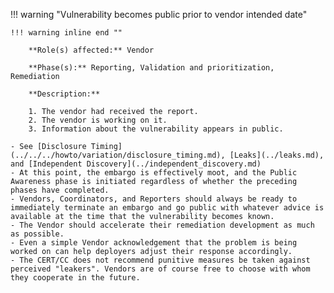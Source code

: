 <a name="11"></a>
!!! warning "Vulnerability becomes public prior to vendor intended date"

    !!! warning inline end ""

        **Role(s) affected:** Vendor

        **Phase(s):** Reporting, Validation and prioritization, Remediation

        **Description:**

        1. The vendor had received the report.
        2. The vendor is working on it.
        3. Information about the vulnerability appears in public.

    - See [Disclosure Timing](../../../howto/variation/disclosure_timing.md), [Leaks](../leaks.md), and [Independent Discovery](../independent_discovery.md)
    - At this point, the embargo is effectively moot, and the Public Awareness phase is initiated regardless of whether the preceding phases have completed.
    - Vendors, Coordinators, and Reporters should always be ready to immediately terminate an embargo and go public with whatever advice is available at the time that the vulnerability becomes known.
    - The Vendor should accelerate their remediation development as much as possible.
    - Even a simple Vendor acknowledgement that the problem is being worked on can help deployers adjust their response accordingly.
    - The CERT/CC does not recommend punitive measures be taken against perceived "leakers". Vendors are of course free to choose with whom they cooperate in the future.

